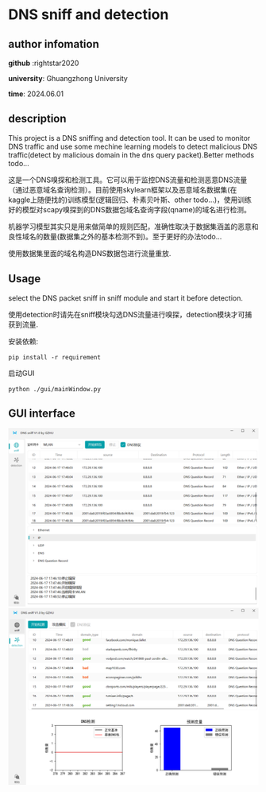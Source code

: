 # DNS sniff and detection
## author infomation
 **github** :rightstar2020

 **university**: Ghuangzhong University

 **time**: 2024.06.01
## description
 This project is a DNS sniffing and detection tool. It can be used to monitor DNS traffic and use some mechine learning models to detect malicious DNS traffic(detect by malicious domain in the dns query packet).Better methods todo...

 这是一个DNS嗅探和检测工具。它可以用于监控DNS流量和检测恶意DNS流量（通过恶意域名查询检测）。目前使用skylearn框架以及恶意域名数据集(在kaggle上随便找的)训练模型(逻辑回归、朴素贝叶斯、other todo...)，使用训练好的模型对scapy嗅探到的DNS数据包域名查询字段(qname)的域名进行检测。

 机器学习模型其实只是用来做简单的规则匹配，准确性取决于数据集涵盖的恶意和良性域名的数量(数据集之外的基本检测不到)。至于更好的办法todo...

 使用数据集里面的域名构造DNS数据包进行流量重放.

 ## Usage
 select the DNS packet sniff in sniff module and start it before detection.

 使用detection时请先在sniff模块勾选DNS流量进行嗅探，detection模块才可捕获到流量.

 安装依赖:
 ```shell
 pip install -r requirement
 ```
 启动GUI
 ```shell
 python ./gui/mainWindow.py
 ```
 ## GUI interface
![](./img/sniff.png)
![](./img/detection.png)
